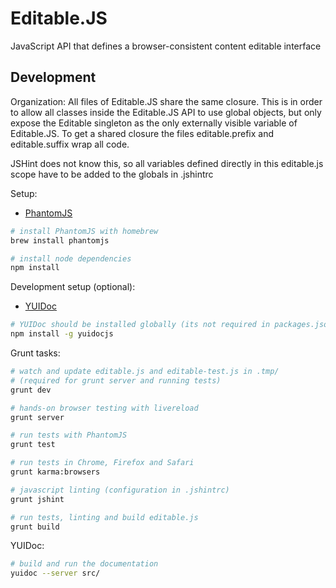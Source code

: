 Editable.JS
==========

JavaScript API that defines a browser-consistent content editable interface


Development
-----------

Organization:
All files of Editable.JS share the same closure. This is in order to allow all classes inside the Editable.JS API to use global objects, but only expose the Editable singleton as the only externally visible variable of Editable.JS. To get a shared closure the files editable.prefix and editable.suffix wrap all code.


JSHint does not know this, so all variables defined directly in this editable.js scope have to be added to the globals in .jshintrc


Setup:

- [PhantomJS](http://phantomjs.org/)

```bash
# install PhantomJS with homebrew
brew install phantomjs

# install node dependencies
npm install
```


Development setup (optional):

- [YUIDoc](http://yui.github.com/yuidoc/)

```bash
# YUIDoc should be installed globally (its not required in packages.json)
npm install -g yuidocjs
```


Grunt tasks:

```bash
# watch and update editable.js and editable-test.js in .tmp/
# (required for grunt server and running tests)
grunt dev

# hands-on browser testing with livereload
grunt server

# run tests with PhantomJS
grunt test

# run tests in Chrome, Firefox and Safari
grunt karma:browsers

# javascript linting (configuration in .jshintrc)
grunt jshint

# run tests, linting and build editable.js
grunt build
```

YUIDoc:

```bash
# build and run the documentation
yuidoc --server src/
```
